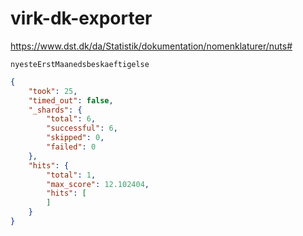 # virk-dk-exporter

https://www.dst.dk/da/Statistik/dokumentation/nomenklaturer/nuts#


```
nyesteErstMaanedsbeskaeftigelse
```

```json
{
    "took": 25,
    "timed_out": false,
    "_shards": {
        "total": 6,
        "successful": 6,
        "skipped": 0,
        "failed": 0
    },
    "hits": {
        "total": 1,
        "max_score": 12.102404,
        "hits": [
        ]
    }
}
```